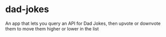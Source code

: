 # dad-jokes
An app that lets you query an API for Dad Jokes, then upvote or downvote them to move them higher or lower in the list
